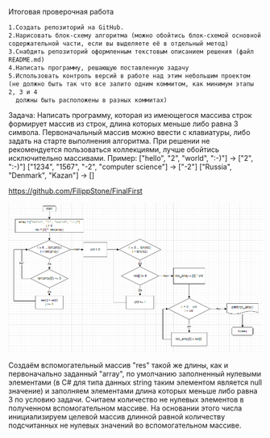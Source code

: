 Итоговая проверочная работа

    1.Создать репозиторий на GitHub.
    2.Нарисовать блок-схему алгоритма (можно обойтись блок-схемой основной содержательной части, если вы выделяете её в отдельный метод)
    3.Снабдить репозиторий оформленным текстовым описанием решения (файл README.md)
    4.Написать программу, решающую поставленную задачу
    5.Использовать контроль версий в работе над этим небольшим проектом (не должно быть так что все залито одним коммитом, как минимум этапы 2, 3 и 4 
      должны быть расположены в разных коммитах)

Задача: Написать программу, которая из имеющегося массива строк формирует массив из строк, длина которых меньше либо равна 3 символа. Первоначальный массив можно ввести с клавиатуры, либо задать на старте выполнения алгоритма. При решении не рекомендуется пользоваться коллекциями, лучше обойтись исключительно массивами.
Пример:
["hello", "2", "world", ":-)"] -> ["2", ":-)"]
["1234", "1567", "-2", "computer science"] -> ["-2"]
["Russia", "Denmark", "Kazan"] -> []

https://github.com/FilippStone/FinalFirst

![psevdokod.PNG](psevdokod.PNG)


Создаём вспомогательный массив "res" такой же длины, как и первоначально заданный "array", по умолчанию заполненный нулевыми элементами (в C# для типа данных string таким элементом является null значение) и заполняем элементами длина которых меньше либо равна 3 по условию задачи. Считаем количество не нулевых элементов в полученном вспомогательном массиве. На основании этого числа инициализируем целевой массив длинной равной количеству подсчитанных не нулевых значений во вспомогательном массиве.
